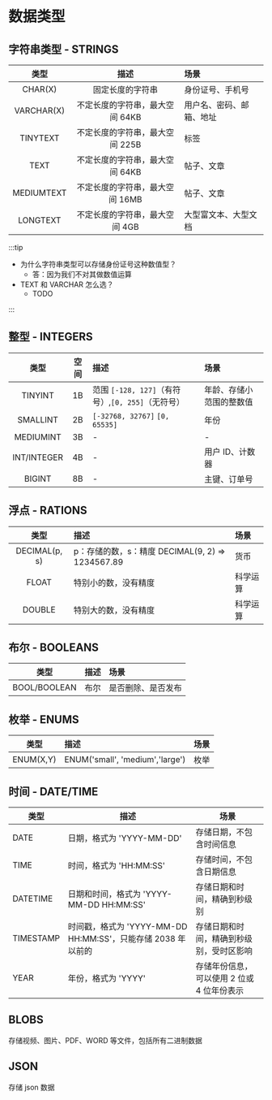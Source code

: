 # 数据类型

## 字符串类型 - STRINGS

|    类型    |              描述               | 场景                     |
| :--------: | :-----------------------------: | :----------------------- |
|  CHAR(X)   |        固定长度的字符串         | 身份证号、手机号         |
| VARCHAR(X) | 不定长度的字符串，最大空间 64KB | 用户名、密码、邮箱、地址 |
|  TINYTEXT  | 不定长度的字符串，最大空间 225B | 标签                     |
|    TEXT    | 不定长度的字符串，最大空间 64KB | 帖子、文章               |
| MEDIUMTEXT | 不定长度的字符串，最大空间 16MB | 帖子、文章               |
|  LONGTEXT  | 不定长度的字符串，最大空间 4GB  | 大型富文本、大型文档     |

:::tip

- 为什么字符串类型可以存储身份证号这种数值型？
  - 答：因为我们不对其做数值运算
- TEXT 和 VARCHAR 怎么选？
  - TODO

:::

## 整型 - INTEGERS

|    类型     | 空间 | 描述                                              | 场景                     |
| :---------: | :--: | :------------------------------------------------ | :----------------------- |
|   TINYINT   |  1B  | 范围 `[-128, 127]`（有符号）,`[0, 255]`（无符号） | 年龄、存储小范围的整数值 |
|  SMALLINT   |  2B  | `[-32768, 32767]` `[0, 65535]`                    | 年份                     |
|  MEDIUMINT  |  3B  | -                                                 | -                        |
| INT/INTEGER |  4B  | -                                                 | 用户 ID、计数器          |
|   BIGINT    |  8B  | -                                                 | 主键、订单号             |

## 浮点 - RATIONS

|     类型      | 描述                                             | 场景     |
| :-----------: | :----------------------------------------------- | :------- |
| DECIMAL(p, s) | p：存储的数，s：精度 DECIMAL(9, 2) => 1234567.89 | 货币     |
|     FLOAT     | 特别小的数，没有精度                             | 科学运算 |
|    DOUBLE     | 特别大的数，没有精度                             | 科学运算 |

## 布尔 - BOOLEANS

|     类型     | 描述 | 场景               |
| :----------: | :--- | :----------------- |
| BOOL/BOOLEAN | 布尔 | 是否删除、是否发布 |

## 枚举 - ENUMS

|   类型    | 描述                            | 场景 |
| :-------: | :------------------------------ | :--- |
| ENUM(X,Y) | ENUM('small', 'medium','large') | 枚举 |

## 时间 - DATE/TIME

| 类型      | 描述                                                         | 场景                                       |
| --------- | ------------------------------------------------------------ | ------------------------------------------ |
| DATE      | 日期，格式为 'YYYY-MM-DD'                                    | 存储日期，不包含时间信息                   |
| TIME      | 时间，格式为 'HH:MM:SS'                                      | 存储时间，不包含日期信息                   |
| DATETIME  | 日期和时间，格式为 'YYYY-MM-DD HH:MM:SS'                     | 存储日期和时间，精确到秒级别               |
| TIMESTAMP | 时间戳，格式为 'YYYY-MM-DD HH:MM:SS'，只能存储 2038 年以前的 | 存储日期和时间，精确到秒级别，受时区影响   |
| YEAR      | 年份，格式为 'YYYY'                                          | 存储年份信息，可以使用 2 位或 4 位年份表示 |

## BLOBS

存储视频、图片、PDF、WORD 等文件，包括所有二进制数据

## JSON

存储 json 数据
